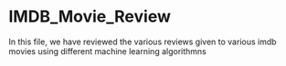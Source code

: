 # IMDB_Movie_Review
In this file, we have reviewed the various reviews given to various imdb movies using different machine learning algorithmns
